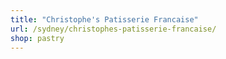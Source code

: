 ```yaml
---
title: "Christophe's Patisserie Francaise"
url: /sydney/christophes-patisserie-francaise/
shop: pastry
---
```

